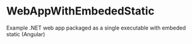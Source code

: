 # WebAppWithEmbededStatic 
Example .NET web app packaged as a single executable with embeded static (Angular)